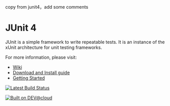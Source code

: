 copy from junit4，add some comments

# JUnit 4
JUnit is a simple framework to write repeatable tests. It is an instance of the xUnit architecture for unit testing frameworks.

For more information, please visit:
* [Wiki](https://github.com/junit-team/junit/wiki)
* [Download and Install guide](https://github.com/junit-team/junit/wiki/Download-and-Install)
* [Getting Started](https://github.com/junit-team/junit/wiki/Getting-started)

[![Latest Build Status](https://junit.ci.cloudbees.com/job/JUnit/badge/icon)](https://junit.ci.cloudbees.com/)

[![Built on DEV@cloud](http://www.cloudbees.com/sites/default/files/Button-Built-on-CB-1.png)](http://www.cloudbees.com/foss/foss-dev.cb)

